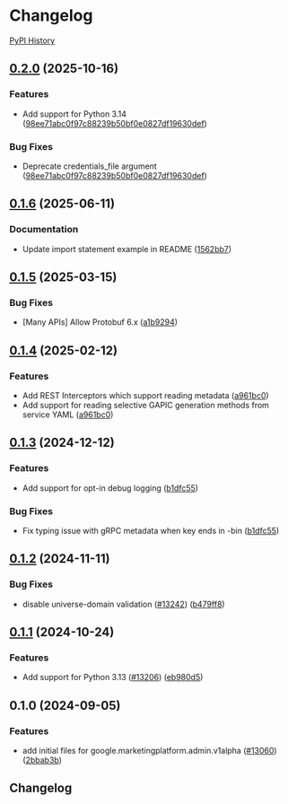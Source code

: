 # Changelog

[PyPI History][1]

[1]: https://pypi.org/project/google-ads-marketingplatform-admin/#history

## [0.2.0](https://github.com/googleapis/google-cloud-python/compare/google-ads-marketingplatform-admin-v0.1.6...google-ads-marketingplatform-admin-v0.2.0) (2025-10-16)


### Features

* Add support for Python 3.14  ([98ee71abc0f97c88239b50bf0e0827df19630def](https://github.com/googleapis/google-cloud-python/commit/98ee71abc0f97c88239b50bf0e0827df19630def))


### Bug Fixes

* Deprecate credentials_file argument  ([98ee71abc0f97c88239b50bf0e0827df19630def](https://github.com/googleapis/google-cloud-python/commit/98ee71abc0f97c88239b50bf0e0827df19630def))

## [0.1.6](https://github.com/googleapis/google-cloud-python/compare/google-ads-marketingplatform-admin-v0.1.5...google-ads-marketingplatform-admin-v0.1.6) (2025-06-11)


### Documentation

* Update import statement example in README ([1562bb7](https://github.com/googleapis/google-cloud-python/commit/1562bb740c7cd56179e52185dde3c32af861de5e))

## [0.1.5](https://github.com/googleapis/google-cloud-python/compare/google-ads-marketingplatform-admin-v0.1.4...google-ads-marketingplatform-admin-v0.1.5) (2025-03-15)


### Bug Fixes

* [Many APIs] Allow Protobuf 6.x ([a1b9294](https://github.com/googleapis/google-cloud-python/commit/a1b9294d0bf6e27c2a951d6df7faf7807dc5420b))

## [0.1.4](https://github.com/googleapis/google-cloud-python/compare/google-ads-marketingplatform-admin-v0.1.3...google-ads-marketingplatform-admin-v0.1.4) (2025-02-12)


### Features

* Add REST Interceptors which support reading metadata ([a961bc0](https://github.com/googleapis/google-cloud-python/commit/a961bc029201b72fc4923490aeb3d82781853e6a))
* Add support for reading selective GAPIC generation methods from service YAML ([a961bc0](https://github.com/googleapis/google-cloud-python/commit/a961bc029201b72fc4923490aeb3d82781853e6a))

## [0.1.3](https://github.com/googleapis/google-cloud-python/compare/google-ads-marketingplatform-admin-v0.1.2...google-ads-marketingplatform-admin-v0.1.3) (2024-12-12)


### Features

* Add support for opt-in debug logging ([b1dfc55](https://github.com/googleapis/google-cloud-python/commit/b1dfc556d4652a48564ff37becb31d5a06ee2b5b))


### Bug Fixes

* Fix typing issue with gRPC metadata when key ends in -bin ([b1dfc55](https://github.com/googleapis/google-cloud-python/commit/b1dfc556d4652a48564ff37becb31d5a06ee2b5b))

## [0.1.2](https://github.com/googleapis/google-cloud-python/compare/google-ads-marketingplatform-admin-v0.1.1...google-ads-marketingplatform-admin-v0.1.2) (2024-11-11)


### Bug Fixes

* disable universe-domain validation ([#13242](https://github.com/googleapis/google-cloud-python/issues/13242)) ([b479ff8](https://github.com/googleapis/google-cloud-python/commit/b479ff841ed93a18393a188ee1d72edf9fb729ec))

## [0.1.1](https://github.com/googleapis/google-cloud-python/compare/google-ads-marketingplatform-admin-v0.1.0...google-ads-marketingplatform-admin-v0.1.1) (2024-10-24)


### Features

* Add support for Python 3.13 ([#13206](https://github.com/googleapis/google-cloud-python/issues/13206)) ([eb980d5](https://github.com/googleapis/google-cloud-python/commit/eb980d55b2d01d776fa94c3ce408a11f6d366c8a))

## 0.1.0 (2024-09-05)


### Features

* add initial files for google.marketingplatform.admin.v1alpha ([#13060](https://github.com/googleapis/google-cloud-python/issues/13060)) ([2bbab3b](https://github.com/googleapis/google-cloud-python/commit/2bbab3bea1548fdb6200856ffe4a6fe7d6bf8487))

## Changelog
